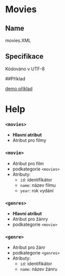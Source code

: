 # Movies

## Name

movies.XML

## Specifikace

Kódováno v UTF-8

##Příklad

[demo příklad](simple-movies.XML)
# Help

### `<movies>`
- **Hlavní atribut**
- Atribut pro filmy

### `<movie>`
- Atribut pro film
- podkategorie `<movies>`
- Atributy:
    - `id`: identifikátor
    - `name`: název filmu
    - `year`: rok vydání

### `<genres>`
- **Hlavní atribut** 
- Atribut pro žánry
- podkategorie `<movie>`

### `<genre>`
- Atribut pro žánr
- podkategorie `<genres>`
- Atributy:
    - `id`: identifikátor
    - `name`: název žánru
